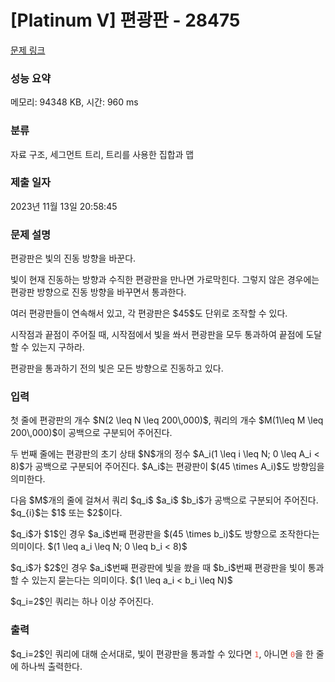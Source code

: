 # [Platinum V] 편광판 - 28475 

[문제 링크](https://www.acmicpc.net/problem/28475) 

### 성능 요약

메모리: 94348 KB, 시간: 960 ms

### 분류

자료 구조, 세그먼트 트리, 트리를 사용한 집합과 맵

### 제출 일자

2023년 11월 13일 20:58:45

### 문제 설명

<p>편광판은 빛의 진동 방향을 바꾼다.</p>

<p>빛이 현재 진동하는 방향과 수직한 편광판을 만나면 가로막힌다. 그렇지 않은 경우에는 편광판 방향으로 진동 방향을 바꾸면서 통과한다.</p>

<p>여러 편광판들이 연속해서 있고, 각 편광판은 $45$도 단위로 조작할 수 있다.</p>

<p>시작점과 끝점이 주어질 때, 시작점에서 빛을 쏴서 편광판을 모두 통과하여 끝점에 도달할 수 있는지 구하라.</p>

<p>편광판을 통과하기 전의 빛은 모든 방향으로 진동하고 있다.</p>

### 입력 

 <p>첫 줄에 편광판의 개수 $N(2 \leq N \leq 200\,000)$, 쿼리의 개수 $M(1\leq M \leq 200\,000)$이 공백으로 구분되어 주어진다.</p>

<p>두 번째 줄에는 편광판의 초기 상태 $N$개의 정수 $A_i(1 \leq i \leq N; 0 \leq A_i < 8)$가 공백으로 구분되어 주어진다. $A_i$는 편광판이 $(45 \times A_i)$도 방향임을 의미한다.</p>

<p>다음 $M$개의 줄에 걸쳐서 쿼리 $q_i$ $a_i$ $b_i$가 공백으로 구분되어 주어진다. $q_{i}$는 $1$ 또는 $2$이다.</p>

<p>$q_i$가 $1$인 경우 $a_i$번째 편광판을 $(45 \times b_i)$도 방향으로 조작한다는 의미이다. $(1 \leq a_i \leq N; 0 \leq b_i < 8)$</p>

<p>$q_i$가 $2$인 경우 $a_i$번째 편광판에 빛을 쐈을 때 $b_i$번째 편광판을 빛이 통과할 수 있는지 묻는다는 의미이다. $(1 \leq a_i < b_i \leq N)$</p>

<p>$q_i=2$인 쿼리는 하나 이상 주어진다.</p>

### 출력 

 <p>$q_i=2$인 쿼리에 대해 순서대로, 빛이 편광판을 통과할 수 있다면 <span style="color: rgb(231, 76, 60); --darkreader-inline-color: #e95849;" data-darkreader-inline-color=""><code>1</code></span>, 아니면 <span style="color: rgb(231, 76, 60); --darkreader-inline-color: #e95849;" data-darkreader-inline-color=""><code>0</code></span>을 한 줄에 하나씩 출력한다.</p>

